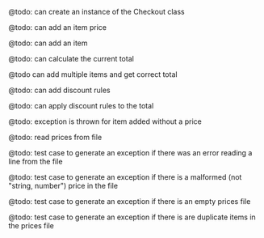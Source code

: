 @todo: can create an instance of the Checkout class

@todo: can add an item price

@todo: can add an item

@todo: can calculate the current total

@todo can add multiple items and get correct total

@todo: can add discount rules

@todo: can apply discount rules to the total

@todo: exception is thrown for item added without a price

@todo: read prices from file

@todo: test case to generate an exception if there was an error reading a line from the file

@todo: test case to generate an exception if there is a malformed (not "string, number") price in the file

@todo: test case to generate an exception if there is an empty prices file

@todo: test case to generate an exception if there is are duplicate items in the prices file

